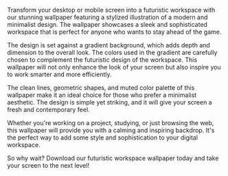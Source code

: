 <!--
Write me content for website with wallpaper "A wallpaper featuring a stylized illustration of a futuristic workspace, with a minimalist and modern design, set against a gradient background."
-->

<!--font:Poppins.-->

Transform your desktop or mobile screen into a futuristic workspace with our stunning wallpaper featuring a stylized illustration of a modern and minimalist design. The wallpaper showcases a sleek and sophisticated workspace that is perfect for anyone who wants to stay ahead of the game.

The design is set against a gradient background, which adds depth and dimension to the overall look. The colors used in the gradient are carefully chosen to complement the futuristic design of the workspace. This wallpaper will not only enhance the look of your screen but also inspire you to work smarter and more efficiently.

The clean lines, geometric shapes, and muted color palette of this wallpaper make it an ideal choice for those who prefer a minimalist aesthetic. The design is simple yet striking, and it will give your screen a fresh and contemporary feel.

Whether you're working on a project, studying, or just browsing the web, this wallpaper will provide you with a calming and inspiring backdrop. It's the perfect way to add some style and sophistication to your digital workspace.

So why wait? Download our futuristic workspace wallpaper today and take your screen to the next level!
